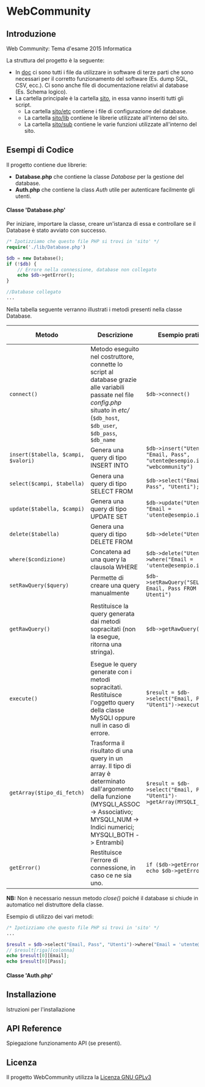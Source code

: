 # WebCommunity

## Introduzione

Web Community: Tema d'esame 2015 Informatica

La struttura del progetto è la seguente:
- In [doc](doc) ci sono tutti i file da utilizzare in software di terze parti che sono necessari per il corretto funzionamento del software (Es. dump SQL, CSV, ecc.). Ci sono anche file di documentazione relativi al database (Es. Schema logico).
- La cartella principale è la cartella [sito](sito), in essa vanno inseriti tutti gli script.
  - La cartella [sito/etc](sito/etc) contiene i file di configurazione del database.
  - La cartella [sito/lib](sito/lib) contiene le librerie utilizzate all'interno del sito.
  - La cartella [sito/sub](sito/sub) contiene le varie funzioni utilizzate all'interno del sito.

## Esempi di Codice

Il progetto contiene due librerie:
- **Database.php** che contiene la classe _Database_ per la gestione del database.
- **Auth.php** che contiene la class _Auth_ utile per autenticare facilmente gli utenti.

#### Classe 'Database.php'

Per iniziare, importare la classe, creare un'istanza di essa e controllare se il Database è stato avviato con successo.
```php
/* Ipotizziamo che questo file PHP si trovi in 'sito' */
require('./lib/Database.php')

$db = new Database();
if (!$db) {
	// Errore nella connessione, database non collegato
	echo $db->getError();
}

//Database collegato
...
```

Nella tabella seguente verranno illustrati i metodi presenti nella classe Database.

Metodo | Descrizione | Esempio pratico | Query o risultato generato
------ | ----------- | --------------- | --------------------------
``` connect() ``` | Metodo eseguito nel costruttore, connette lo script al database grazie alle variabili passate nel file _config.php_ situato in _etc/_ (``` $db_host ```, ``` $db_user ```, ``` $db_pass ```, ``` $db_name ``` | ``` $db->connect() ``` | ``` Stampa un messaggio di errore in caso di connessione fallita. ```
``` insert($tabella, $campi, $valori) ``` | Genera una query di tipo INSERT INTO | ``` $db->insert("Utenti", "Email, Pass", "utente@esempio.it", "webcommunity") ``` | ``` INSERT INTO Utenti (Email, Pass) VALUES ('utente@esempio.it', 'webcommunity') ```
``` select($campi, $tabella) ``` | Genera una query di tipo SELECT FROM | ``` $db->select("Email, Pass", "Utenti"); ``` | ``` SELECT Email, Pass FROM Utenti ```
``` update($tabella, $campi) ``` | Genera una query di tipo UPDATE SET | ``` $db->update("Utenti", "Email = 'utente@esempio.it'); ``` | ``` UDPATE Utenti SET Email = 'utente@esempio.it' ```
``` delete($tabella) ``` | Genera una query di tipo DELETE FROM | ``` $db->delete("Utenti"); ``` | ``` DELETE FROM Utenti ```
``` where($condizione) ``` | Concatena ad una query la clausola WHERE | ``` $db->delete("Utenti")->where("Email = 'utente@esempio.it'"); ``` | ``` DELETE FROM Utenti WHERE Email = 'utente@esempio.it' ```
``` setRawQuery($query) ``` | Permette di creare una query manualmente | ``` $db->setRawQuery("SELECT Email, Pass FROM Utenti") ``` | ``` SELECT Email, Pass FROM Utenti ```
``` getRawQuery() ``` | Restituisce la query generata dai metodi sopracitati  (non la esegue, ritorna una stringa). | ``` $db->getRawQuery() ``` | Ipotizzando di aver eseguito il metodo setRawQuery() nell'esempio precedente, il risultato è il seguente: ``` SELECT Email, Pass FROM Utenti ```
``` execute() ``` | Esegue le query generate con i metodi sopracitati. Restituisce l'oggetto query della classe MySQLI oppure null in caso di errore. | ``` $result = $db->select("Email, Pass", "Utenti")->execute() ``` | 'Oggetto [mysqli_result](http://php.net/manual/en/class.mysqli-result.php)' oppure 'null'
``` getArray($tipo_di_fetch) ``` | Trasforma il risultato di una query in un array. Il tipo di array è determinato dall'argomento della funzione (MYSQLI_ASSOC -> Associativo; MYSQLI_NUM -> Indici numerici; MYSQLI_BOTH -> Entrambi) | ``` $result = $db->select("Email, Pass", "Utenti")->getArray(MYSQLI_ASSOC) ``` | 'Un array bidimensionale dove il primo indice indica la riga e il secondo la colonna (Es. ``` $result[0]["Email"] ```)' oppure 'null'
``` getError() ``` | Restituisce l'errore di connessione, in caso ce ne sia uno. | ``` if ($db->getError()) echo $db->getError() ``` | ``` Il messaggio di errore ```

**NB:** Non è necessario nessun metodo _close()_ poiché il database si chiude in automatico nel distruttore della classe.

Esempio di utilizzo dei vari metodi:
```php
/* Ipotizziamo che questo file PHP si trovi in 'sito' */
...

$result = $db->select("Email, Pass", "Utenti")->where("Email = 'utente@esempio.it'")->getArray(MYSQLI_ASSOC);
// $result[riga][colonna]
echo $result[0][Email];
echo $result[0][Pass];
```

#### Classe 'Auth.php'


## Installazione

Istruzioni per l'installazione

## API Reference

Spiegazione funzionamento API (se presenti).

## Licenza

Il progetto WebCommunity utilizza la [Licenza GNU GPLv3](LICENSE)


